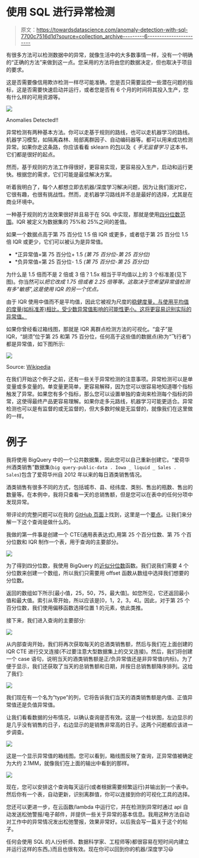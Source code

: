 # 使用 SQL 进行异常检测

> 原文：<https://towardsdatascience.com/anomaly-detection-with-sql-7700c7516d1d?source=collection_archive---------6----------------------->

有很多方法可以检测数据中的异常，就像生活中的大多数事情一样，没有一个明确的“正确的方法”来做到这一点。您采用的方法将由您的数据决定，但也取决于项目的要求。

这是否需要像信用欺诈检测一样尽可能准确，您是否只需要监控一些潜在问题的指标，这是否需要快速启动并运行，或者您是否有 6 个月的时间将其投入生产，您有什么样的可用资源等。

![](img/5d5036c1950c99ee994bdedd1f0cc77c.png)

Anomalies Detected!!

异常检测有两种基本方法。你可以走基于规则的路线，也可以走机器学习的路线。机器学习模型，如隔离森林、局部离群因子、自动编码器等。都可以用来成功检测异常。如果你走这条路，你应该看看 sklearn 的[包](https://scikit-learn.org/stable/modules/outlier_detection.html)以及《 *手无监督学习* 这本书，它们都是很好的起点。

然而，基于规则的方法工作得很好，更容易实现，更容易投入生产，启动和运行更快。根据您的需求，它们可能是最佳解决方案。

听着我明白了，每个人都想立即去机器/深度学习解决问题，因为让我们面对它，它很有趣，也很有挑战性。然而，走机器学习路线并不总是最好的选择，尤其是在商业环境中。

一种基于规则的方法效果很好并且易于在 SQL 中实现，那就是使用[四分位数范围](https://en.wikipedia.org/wiki/Interquartile_range)。IQR 被定义为数据集的 75%和 25%之间的差值。

如果一个数据点高于第 75 百分位 1.5 倍 IQR 或更多，或者低于第 25 百分位 1.5 倍 IQR 或更少，它们可以被认为是异常值。

*   *正异常值=第 75 百分位+ 1.5 *(第 75 百分位-第 25 百分位)*
*   *负异常值=第 25 百分位- 1.5 *(第 75 百分位-第 25 百分位)*

为什么是 1.5 倍而不是 2 倍或 3 倍？1.5x 相当于平均值以上的 3 个标准差(见下图)。你当然可以*把它改成 1.75 倍或者 2.25 倍等等。这取决于您希望异常值检测有多“敏感”,这是使用 IQR 的另一个优点。*

由于 IQR 使用中值而不是平均值，因此它被视为尺度的[稳健度量，与使用平均值的度量(如标准差)相比，受少数异常值影响的可能性更小。这将更容易识别实际的异常值。](https://en.wikipedia.org/wiki/Robust_measures_of_scale)

如果你曾经看过箱线图，那就是 IQR 离群点检测方法的可视化。“盒子”是 IQR，“胡须”位于第 25 和第 75 百分位，任何高于这些值的数据点(称为“飞行者”)都是异常值，如下图所示:

![](img/836606b2c40f85e968ef5ded399eee7a.png)

Source: [Wikipedia](https://en.wikipedia.org/wiki/Interquartile_range)

在我们开始这个例子之前，还有一些关于异常检测的注意事项。异常检测可以是单变量或多变量的。单变量更简单，更容易解释，因为您可以很容易地知道哪个指标触发了异常。如果您有多个指标，那么您可以设置单独的查询来检测每个指标的异常，这使得最终产品更容易理解。如果你走多元路线，机器学习可能更适合。异常检测也可以是有监督的或无监督的，但大多数时候是无监督的，就像我们在这里做的一样。

# 例子

我将使用 BigQuery 中的一个公共数据集，因此您可以自己重新创建它。“爱荷华州酒类销售”数据集(` big query-public-data . Iowa _ liquid _ Sales . Sales `)包含了爱荷华州自 2012 年以来的每日酒类销售情况。

酒类销售有很多不同的方式，包括城市、县、经纬度、类别、售出的瓶数、售出的数量等。在本例中，我将只查看一天的总销售额，但是您可以在表中的任何分项中发现异常。

带评论的完整问题可以在我的 [GitHub 页面](https://github.com/robsalgado/personal_data_science_projects/tree/master/anomaly_detection_sql)上找到，这里是一个[要点](https://gist.github.com/robsalgado/8341dc7c2fe64aef2f882f4646380e59)。让我们来分解一下这个查询是做什么的。

我做的第一件事是创建一个 CTE(通用表表达式),用第 25 个百分位数、第 75 个百分位数和 IQR 制作一个表，用于查询的主要部分。

![](img/33932fe84ded6ceac7c5861bf4ffb6ed.png)

为了得到四分位数，我使用 BigQuery 的[近似分位数](https://cloud.google.com/bigquery/docs/reference/standard-sql/approximate_aggregate_functions#approx_quantiles)函数。我们说我们需要 4 个分位数来创建一个数组，所以我们只需要用 offset 函数从数组中选择我们想要的分位数。

返回的数组如下所示[最小值，25，50，75，最大值]。如您所见，它还返回最小值和最大值。索引从零开始，所以应该是[0，1，2，3，4]。因此，对于第 25 个百分位数，我们使用偏移函数选择位置 1 的元素，依此类推。

接下来，我们进入查询的主要部分:

![](img/722814fc891b3c6020ec0aa37aef1846.png)

从内部查询开始，我们将再次获取每天的总酒类销售额，然后与我们在上面创建的 IQR CTE 进行交叉连接(不过要注意大型数据集上的交叉连接)。然后，我们将创建一个 case 语句，说明当天的酒类销售额是正/负异常值还是非异常值(内标)。为了便于显示，我们还获取了当天的总销售额和日期，并按日总销售额降序排列。这给了我们:

![](img/a8203811361256bb73a4d74e894bf085.png)

我们现在有一个名为“type”的列，它将告诉我们当天的酒类销售额是内值、正值异常值还是负值异常值。

让我们看看数据的分布情况，以确认查询是否有效。这是一个柱状图，左边显示的是几乎没有销售的日子，右边显示的是销售非常高的日子。这两个问题都应该进一步调查。

![](img/0386871168686d2f78b907dd37429f74.png)

这是一个显示异常值的箱线图。您可以看到，箱线图反映了查询，正异常值被确定为大约 2.1MM，就像我们在上面的输出中看到的那样。

![](img/014f6adb2ab4d39ccea6bfc9ee3b9684.png)

现在，您可以安排这个查询每天运行(或者根据需要频繁运行)并输出到一个表中。然后你有一个表，自动更新，识别离群值，你可以连接到你的可视化工具的选择。

您还可以更进一步，在云函数/lambda 中运行它，并在检测到异常时通过 api 自动发送松弛警报/电子邮件，并提供一些关于异常的基本信息。我用这种方法自动对工作中的异常情况发出松弛警报，效果非常好。以后我会写一篇关于这个的帖子。

任何会使用 SQL 的人(分析师、数据科学家、工程师等)都很容易在短时间内建立并运行这样的东西。)而且也很有效。现在你可以回到你的机器/深度学习😃